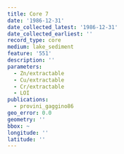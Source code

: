 ```yaml
---
title: Core 7
date: '1986-12-31'
date_collected_latest: '1986-12-31'
date_collected_earliest: ''
record_type: core
medium: lake_sediment
feature: '551'
description: ''
parameters:
  - Zn/extractable
  - Cu/extractable
  - Cr/extractable
  - LOI
publications:
  - provini_gaggino86
geo_error: 0.0
geometry: ''
bbox: ~
longitude: ''
latitude: ''
---
```

